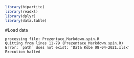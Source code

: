 
```r
library(bipartite)
library(readxl)
library(dplyr)
library(data.table)
```

#Load data























```
processing file: Prezentace_Markdown.spin.R
Quitting from lines 11-79 (Prezentace_Markdown.spin.R) 
Error: `path` does not exist: 'Data Kobe 08-04-2021.xlsx'
Execution halted
```
